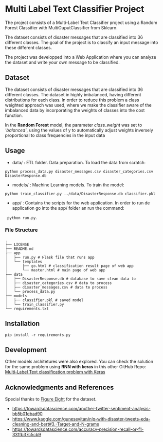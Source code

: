 # Multi Label Text Classifier Project

The project consists of a Multi-Label Text Classifier project using a Random Forest Classifier with MultiOuputClassifier from Sklearn.

The dataset consists of disaster messages that are classified into 36 different classes. The goal of the project is to classify an input message into these different classes.

The project was developped into a Web Application where you can analyze the dataset and write your own message to be classified.

## Dataset

The dataset consists of disaster messages that are classified into 36 different classes. The dataset in highly imbalanced, having different distributions for each class. In order to reduce this problem a class weighted approach was used, where we make the classifier aware of the imbalanced data by incorporating the weights of classes into the cost function.

In the **Random Forest** model, the parameter *class_weight* was set to *'balanced'*, using the values of y to automatically adjust weights inversely proportional to class frequencies in the input data

## Usage

- data/ : ETL folder. Data preparation. To load the data from scratch:

```python process_data.py disaster_messages.csv disaster_categories.csv DisasterResponse.db ```

- models/ : Machine Learning models. To train the model:

```python train_classifier.py ../data/DisasterResponse.db classifier.pkl```

- app/ : Contains the scripts for the web application. In order to run de application go into the app/ folder an run the command:

``` python run.py```.

### File Structure

```
.
├── LICENSE
├── README.md
├── app
│   ├── run.py # Flask file that runs app
│   └── templates
│       ├── go.html # classification result page of web app
│       └── master.html # main page of web app
├── data
│   ├── DisasterResponse.db # database to save clean data to
│   ├── disaster_categories.csv # data to process
│   ├── disaster_messages.csv # data to process
│   └── process_data.py
├── models
│   ├── classifier.pkl # saved model 
│   └── train_classifier.py
└── requirements.txt
```

## Installation

```
pip install -r requirements.py
```
## Development


Other models architetures were also explored. You can check the solution for the same problem using **RNN with keras** in this other GitHub Repo: [Multi-Label Text classification problem with Keras](https://github.com/DanielDaCosta/RNN-Keras/blob/master/ML-Pipeline-RNN.ipynb)

## Acknowledgments and References
Special thanks to [Figure Eight](https://appen.com/) for the dataset.
- https://towardsdatascience.com/another-twitter-sentiment-analysis-bb5b01ebad90
- https://www.kaggle.com/gunesevitan/nlp-with-disaster-tweets-eda-cleaning-and-bert#3.-Target-and-N-grams
- https://towardsdatascience.com/accuracy-precision-recall-or-f1-331fb37c5cb9
